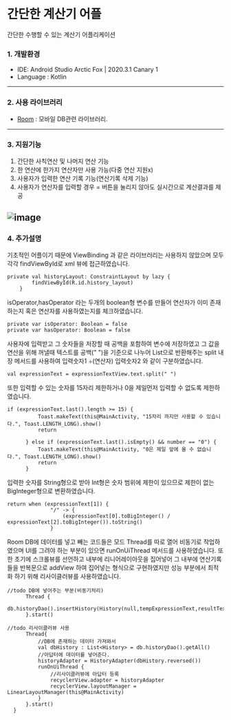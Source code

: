 # 간단한 계산기 어플
간단한 수행할 수 있는 계산기 어플리케이션

### 1. 개발환경
* IDE: Android Studio Arctic Fox | 2020.3.1 Canary 1
* Language : Kotlin
---
### 2. 사용 라이브러리
* [Room](https://developer.android.com/topic/libraries/architecture/room?hl=ko) : 모바일 DB관련 라이브러리.
---
### 3. 지원기능
1. 간단한 사칙연산 및 나머지 연산 기능
2. 한 연산에 한가지 연산자만 사용 가능(다중 연산 지원x)
3. 사용자가 입력한 연산 기록 기능(연산기록 삭제 기능) 
4. 사용자가 연산자를 입력할 경우 = 버튼을 눌리지 않아도 실시간으로 계산결과를 제공

![image](https://user-images.githubusercontent.com/57440834/139468490-2bd9d1ca-e417-4351-8696-20582a8b6e74.png)
---
### 4. 추가설명

기초적인 어플이기 때문에 ViewBinding 과 같은 라이브러리는 사용하지 않았으며 모두 각각 findViewById로 xml 뷰에 접근하였습니다.

```
private val historyLayout: ConstraintLayout by lazy {
        findViewById(R.id.history_layout)
    }
```

isOperator,hasOperator 라는 두개의 boolean형 변수를 만들어 연산자가 이미 존재하는지 혹은 연산자를 사용하였는지를 체크하였습니다.

```
private var isOperator: Boolean = false
private var hasOperator: Boolean = false
```

사용자에 입력받고 그 숫자들을 저장할 때 공백을 포함하여 변수에 저장하였고 그 값을 연산을 위해 꺼낼때 
텍스트를 공백(" ")을 기준으로 나누어 List<String>으로 반환해주는 split 내장 메서드를 사용하여 입력숫자1 ÷(연산자) 입력숫자2 와 같이 구분하였습니다.
  ```
  val expressionText = expressionTextView.text.split(" ")
  ```
  
  또한 입력할 수 있는 숫자를 15자리 제한하거나 0을 제일먼저 입력할 수 없도록 제한하였습니다.
  ```
  if (expressionText.last().length >= 15) {
            Toast.makeText(this@MainActivity, "15자리 까지만 사용할 수 있습니다.", Toast.LENGTH_LONG).show()
            return

        } else if (expressionText.last().isEmpty() && number == "0") {
            Toast.makeText(this@MainActivity, "0은 제일 앞에 올 수 없습니다.", Toast.LENGTH_LONG).show()
            return
        }
  ```
  입력한 숫자를 String형으로 받아 Int형은 숫자 범위에 제한이 있으므로 제한이 없는 BigInteger형으로 변환하였습니다.
  ```
  return when (expressionText[1]) {
                "/" -> {
                    (expressionText[0].toBigInteger() / expressionText[2].toBigInteger()).toString()
                }
  ```
  
  Room DB에 데이터를 넣고 빼는 코드들은 모드 Thread를 따로 열어 비동기로 작업하였으며 UI를 그려야 하는 부분이 있으면 runOnUiThread 메서드를 사용하였습니다.
  또한 초기에 스크롤뷰를 선언하고 내부에 리니어레이아웃을 집어넣어 그 내부에 연산기록들을 반복문으로 addView 하여 집어넣는 형식으로 구현하였지만 성능 부분에서 최적화
  하기 위해 리사이클러뷰를 사용하였습니다.
  ```
  //todo DB에 넣어주는 부분(비동기처리)
        Thread {
            db.historyDao().insertHistory(History(null,tempExpressionText,resultText))
        }.start()
  
  //todo 리사이클러뷰 사용
        Thread{
            //DB에 존재하는 데이터 가져와서
            val dbHistory : List<History> = db.historyDao().getAll()
            //아답터에 데이터를 넣어준다.
            historyAdapter = HistoryAdapter(dbHistory.reversed())
            runOnUiThread {
                //리사이클러뷰에 아답터 등록
                recyclerView.adapter = historyAdapter
                recyclerView.layoutManager = LinearLayoutManager(this@MainActivity)
            }
        }.start()
    }
  ```
  
  
  
  
  

